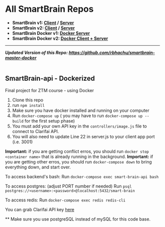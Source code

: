 # All SmartBrain Repos
- **SmartBrain v1: [Client](https://github.com/rbhachu/smartbrain-frontend/) / [Server](https://github.com/rbhachu/smartbrain-backend/)** 
- **SmartBrain v2: [Client](https://github.com/rbhachu/smartbrain-frontend-jwt/) / [Server](https://github.com/rbhachu/smartbrain-backend-jwt/)** 
- **SmartBrain Docker v1: [Docker Server](https://github.com/rbhachu/smartbrain-backend-docker)** 
- **SmartBrain Docker v2: [Docker Client + Server](https://github.com/rbhachu/smartbrain-master-docker/)** 

----

__*Updated Version of this Repo: https://github.com/rbhachu/smartbrain-master-docker*__
<br><br>

## SmartBrain-api - Dockerized
Final project for ZTM course - using Docker

1. Clone this repo
2. run `npm install`
3. Make sure you have docker installed and running on your computer
4. Run `docker-compose up` ( you may have to run `docker-compose up --build` for the first setup phase)
4. You must add your own API key in the `controllers/image.js` file to connect to Clarifai API.
5. You will also need to update Line 22 in server.js to your client app port (i.e. 3001)

**Important:** if you are getting conflict erros, you should run `docker stop <container name>` that is already running in the background.
**Important:** if you are getting other erros, you should run `docker-compose down` to bring everything down, and start over.

To access backend's bash:
Run `docker-compose exec smart-brain-api bash`

To access postgres: (adjust PORT number if needed)
Run  `psql postgres://<username>:<password>@localhost:5432/smart-brain`

To access redis:
Run `docker-compose exec redis redis-cli`

You can grab Clarifai API key [here](https://www.clarifai.com/)

** Make sure you use postgreSQL instead of mySQL for this code base.
